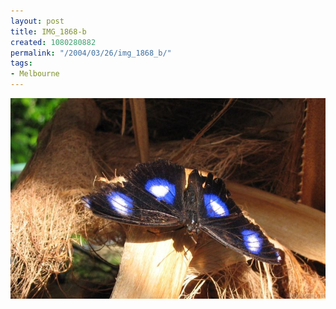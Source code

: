 ```yaml
---
layout: post
title: IMG_1868-b
created: 1080280882
permalink: "/2004/03/26/img_1868_b/"
tags:
- Melbourne
---
```


<img src="/image/images/img_1868-b-451.jpg"/>

